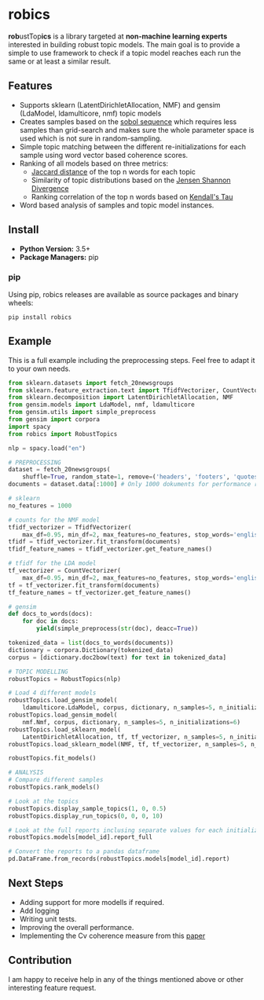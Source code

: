# robics
**rob**ustTop**ics** is a library targeted at **non-machine learning experts** interested in building robust
topic models. The main goal is to provide a simple to use framework to check if
a topic model reaches each run the same or at least a similar result.

## Features
- Supports sklearn (LatentDirichletAllocation, NMF) and gensim (LdaModel, ldamulticore, nmf) topic models
- Creates samples based on the [sobol sequence](https://en.wikipedia.org/wiki/Sobol_sequence) which requires less samples than grid-search and makes sure the whole parameter space is used which is not sure in random-sampling.
- Simple topic matching between the different re-initializations for each sample using word vector based coherence scores.
- Ranking of all models based on three metrics:
  - [Jaccard distance](https://en.wikipedia.org/wiki/Jaccard_index) of the top n words for each topic
  - Similarity of topic distributions based on the [Jensen Shannon Divergence](https://en.wikipedia.org/wiki/Jensen%E2%80%93Shannon_divergence)
  - Ranking correlation of the top n words based on [Kendall's Tau](https://en.wikipedia.org/wiki/Kendall_rank_correlation_coefficient)
- Word based analysis of samples and topic model instances.

## Install
- **Python Version:** 3.5+
- **Package Managers:** pip

### pip
Using pip, robics releases are available as source packages and binary wheels:
```
pip install robics
```

## Example
This is a full example including the preprocessing steps. Feel free to adapt it to your own needs.
```python
from sklearn.datasets import fetch_20newsgroups
from sklearn.feature_extraction.text import TfidfVectorizer, CountVectorizer
from sklearn.decomposition import LatentDirichletAllocation, NMF
from gensim.models import LdaModel, nmf, ldamulticore
from gensim.utils import simple_preprocess
from gensim import corpora
import spacy
from robics import RobustTopics

nlp = spacy.load("en")

# PREPROCESSING
dataset = fetch_20newsgroups(
    shuffle=True, random_state=1, remove=('headers', 'footers', 'quotes'))
documents = dataset.data[:1000] # Only 1000 dokuments for performance reasons

# sklearn
no_features = 1000

# counts for the NMF model
tfidf_vectorizer = TfidfVectorizer(
    max_df=0.95, min_df=2, max_features=no_features, stop_words='english')
tfidf = tfidf_vectorizer.fit_transform(documents)
tfidf_feature_names = tfidf_vectorizer.get_feature_names()

# tfidf for the LDA model
tf_vectorizer = CountVectorizer(
    max_df=0.95, min_df=2, max_features=no_features, stop_words='english')
tf = tf_vectorizer.fit_transform(documents)
tf_feature_names = tf_vectorizer.get_feature_names()

# gensim
def docs_to_words(docs):
    for doc in docs:
        yield(simple_preprocess(str(doc), deacc=True))

tokenized_data = list(docs_to_words(documents))
dictionary = corpora.Dictionary(tokenized_data)
corpus = [dictionary.doc2bow(text) for text in tokenized_data]

# TOPIC MODELLING
robustTopics = RobustTopics(nlp)

# Load 4 different models
robustTopics.load_gensim_model(
    ldamulticore.LdaModel, corpus, dictionary, n_samples=5, n_initializations=6)
robustTopics.load_gensim_model(
    nmf.Nmf, corpus, dictionary, n_samples=5, n_initializations=6)
robustTopics.load_sklearn_model(
    LatentDirichletAllocation, tf, tf_vectorizer, n_samples=5, n_initializations=6)
robustTopics.load_sklearn_model(NMF, tf, tf_vectorizer, n_samples=5, n_initializations=3)

robustTopics.fit_models()

# ANALYSIS
# Compare different samples
robustTopics.rank_models()

# Look at the topics
robustTopics.display_sample_topics(1, 0, 0.5)
robustTopics.display_run_topics(0, 0, 0, 10)

# Look at the full reports inclusing separate values for each initialization
robustTopics.models[model_id].report_full

# Convert the reports to a pandas dataframe
pd.DataFrame.from_records(robustTopics.models[model_id].report)
```

## Next Steps
- Adding support for more modells if required.
- Add logging
- Writing unit tests.
- Improving the overall performance.
- Implementing the Cv coherence measure from this [paper](https://svn.aksw.org/papers/2015/WSDM_Topic_Evaluation/public.pdf)

## Contribution
I am happy to receive help in any of the things mentioned above or other interesting feature request.